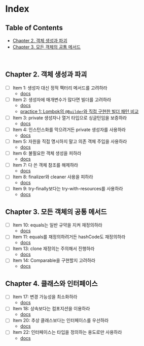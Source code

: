 # Index

## Table of Contents

- [Chapter 2. 객체 생성과 파괴](#chapter-2-객체-생성과-파괴)
- [Chapter 3. 모든 객체의 공통 메서드](#chapter-3-모든-객체의-공통-메서드)

<br/>

## Chapter 2. 객체 생성과 파괴

- [ ] Item 1: 생성자 대신 정적 팩터리 메서드를 고려하라
    - [docs](./src/main/java/me/java/chapter2/chapter2.md#item-1-생성자-대신-정적-팩터리-메서드를-고려하라)
- [ ] Item 2: 생성자에 매개변수가 많다면 빌더를 고려하라
    - [docs](./src/main/java/me/java/chapter2/chapter2.md#item-2-생성자에-매개변수가-많다면-빌더를-고려하라)
    - [practice 1: Lombok의 `@Builder`와 직접 구현한 빌더 패턴 비교](./src/main/java/me/java/chapter2/practice/chapter2-practice.md#lombok의-builder와-직접-구현한-빌더-패턴-비교)
- [ ] Item 3: private 생성자나 열거 타입으로 싱글턴임을 보증하라
    - [docs](./src/main/java/me/java/chapter2/chapter2.md#item-3-private-생성자나-열거-타입으로-싱글턴임을-보증하라)
- [ ] Item 4: 인스턴스화를 막으려거든 private 생성자를 사용하라
    - [docs](./src/main/java/me/java/chapter2/chapter2.md#item-4-인스턴스화를-막으려면-private-생성자를-사용하라)
- [ ] Item 5: 자원을 직접 명시하지 말고 의존 객체 주입을 사용하라
    - [docs](./src/main/java/me/java/chapter2/chapter2.md#item-5-자원을-직접-명시하지-말고-의존-객체-주입을-사용하라)
- [ ] Item 6: 불필요한 객체 생성을 피하라
    - [docs](./src/main/java/me/java/chapter2/chapter2.md#item-6-불필요한-객체-생성을-피하라)
- [ ] Item 7: 다 쓴 객체 참조를 해제하라
    - [docs](./src/main/java/me/java/chapter2/chapter2.md#item-7-다-쓴-객체-참조를-해제하라)
- [ ] Item 8: finalizer와 cleaner 사용을 피하라
    - [docs](./src/main/java/me/java/chapter2/chapter2.md#item-8-finalizer와-cleaner-사용을-피하라)
- [ ] Item 9: try-finally보다는 try-with-resources를 사용하라
    - [docs](./src/main/java/me/java/chapter2/chapter2.md#item-9-try-finally보다는-try-with-resource를-사용하라)

## Chapter 3. 모든 객체의 공통 메서드

- [ ] Item 10: equals는 일반 규약을 지켜 재정의하라
    - [docs](./src/main/java/me/java/chapter3/chapter3.md#item-10-equals는-일반-규약을-지켜-재정의하라)
- [ ] Item 11: equals를 재정의하려거든 hashCode도 재정의하라
    - [docs](./src/main/java/me/java/chapter3/chapter3.md#item-11-equals를-재정의하려거든-hashcode도-재정의하라)
- [ ] Item 13: clone 재정의는 주의해서 진행하라
    - [docs]()
- [ ] Item 14: Comparable을 구현할지 고려하라
    - [docs](./src/main/java/me/java/chapter3/chapter3.md#item-14-comparable을-구현할지-고려하라)

## Chapter 4. 클래스와 인터페이스

- [ ] Item 17: 변경 가능성을 최소화하라
    - [docs](./src/main/java/me/java/chapter4/chapter4.md#item-17-변경-가능성을-최소화하라)
- [ ] Item 18: 상속보다는 컴포지션을 이용하라
    - [docs](./src/main/java/me/java/chapter4/chapter4.md#item-18-상속보다는-컴포지션을-이용하라)
- [ ] Item 20: 추상 클래스보다는 인터페이스를 우선하라
    - [docs](./src/main/java/me/java/chapter4/chapter4.md#item-20-추상-클래스보다는-인터페이스를-우선하라)
- [ ] Item 22: 인터페이스는 타입을 정의하는 용도로만 사용하라
    - [docs](./src/main/java/me/java/chapter4/chapter4.md#item-22-인터페이스는-타입을-정의하는-용도로만-사용하라)
